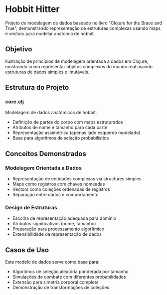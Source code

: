 # Hobbit Hitter

Projeto de modelagem de dados baseado no livro "Clojure for the Brave and True", demonstrando representação de estruturas complexas usando maps e vectors para modelar anatomia de hobbit.

## Objetivo

Ilustração de princípios de modelagem orientada a dados em Clojure, mostrando como representar objetos complexos do mundo real usando estruturas de dados simples e imutáveis.

## Estrutura do Projeto

### core.clj
Modelagem de dados anatômicos de hobbit.
- Definição de partes do corpo com maps estruturados
- Atributos de nome e tamanho para cada parte
- Representação assimétrica (apenas lado esquerdo modelado)
- Base para algoritmos de seleção probabilística

## Conceitos Demonstrados

### Modelagem Orientada a Dados
- Representação de entidades complexas via structures simples
- Maps como registros com chaves nomeadas  
- Vectors como coleções ordenadas de registros
- Separação entre dados e comportamento

### Design de Estruturas
- Escolha de representação adequada para domínio
- Atributos significativos (nome, tamanho) 
- Preparação para processamento algorítmico
- Extensibilidade da representação de dados

## Casos de Uso

Este modelo de dados serve como base para:
- Algoritmos de seleção aleatória ponderada por tamanho
- Simulações de combate com diferentes probabilidades
- Extensão para simetria corporal completa  
- Demonstração de transformações de coleções
